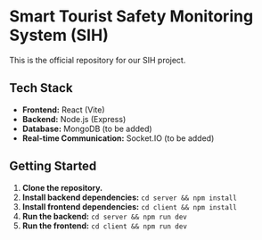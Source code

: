 # Smart Tourist Safety Monitoring System (SIH)

This is the official repository for our SIH project.

## Tech Stack

* **Frontend:** React (Vite)
* **Backend:** Node.js (Express)
* **Database:** MongoDB (to be added)
* **Real-time Communication:** Socket.IO (to be added)

## Getting Started

1.  **Clone the repository.**
2.  **Install backend dependencies:** `cd server && npm install`
3.  **Install frontend dependencies:** `cd client && npm install`
4.  **Run the backend:** `cd server && npm run dev`
5.  **Run the frontend:** `cd client && npm run dev`